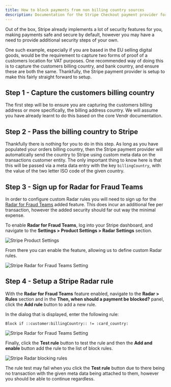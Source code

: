 ```yaml
---
title: How to block payments from non billing country sources
description: Documentation for the Stripe Checkout payment provider for Vendr, the eCommerce solution for Umbraco v8+
---
```


Out of the box, Stripe already implements a lot of security features for you, making payments safe and secure by default, however you may have a need to provide additional security steps of your own. 

One such example, especially if you are based in the EU selling digital goods, would be the requirement to capture two forms of proof of a customers location for VAT purposes. One recommended way of doing this is to capture the customers billing country, and bank country, and ensure these are both the same. Thankfully, the Stripe payment provider is setup to make this fairly straight forward to setup.

## Step 1 - Capture the customers billing country

The first step will be to ensure you are capturing the customers billing address or more specifically, the billing address country. We will assume you have already learnt to do this based on the core Vendr documentation.

## Step 2 - Pass the billing country to Stripe

Thankfully there is nothing for you to do in this step. As long as you have populated your orders billing country, then the Stripe payment provider will automatically send the country to Stripe using custom meta data on the transactions customer entity. The only important thing to know here is that this will be passed via a meta data entry with the key `billingCountry`, with the value of the two letter ISO code of the given country.

## Step 3 - Sign up for Radar for Fraud Teams

In order to configure custom Radar rules you will need to sign up for the [Radar for Fraud Teams](https://stripe.com/gb/radar/fraud-teams) added feature. This does incur an additional fee per transaction, however the added security should far out way the minimal expense.

To enable **Radar for Fraud Teams**, log into your Stripe dashboard, and navigate to the **Settings > Product Settings > Radar Settings** section.

![Stripe Product Settings](~/assets/images/screenshots/stripe/stripe_product_settings.png)

From there you can enable the feature, allowing us to define custom Radar rules.

![Stripe Radar for Fraud Teams Setting](~/assets/images/screenshots/stripe/stripe_radar_for_fraud_teams.png)

## Step 4 - Setup a Stripe Radar rule

With the **Radar for Fraud Teams** feature enabled, navigate to the **Radar > Rules** section and in the **Then, when should a payment be blocked?** panel, click the **Add rule** button to add a new rule.

In the dialog that is displayed, enter the following rule:

````
Block if ::customer:billingCountry:: != :card_country:
````

![Stripe Radar for Fraud Teams Setting](~/assets/images/screenshots/stripe/stripe_block_country_rule2.png)

Finally, click the **Test rule** button to test the rule and then the **Add and enable** button add the rule to the list of block rules.


![Stripe Radar blocking rules](~/assets/images/screenshots/stripe/stripe_block_rules2.png)

<message-box type="info" heading="Note">

The rule test may fail when you click the **Test rule** button due to there being no transaction with the given meta data being attached to them, however you should be able to continue regardless.

</message-box>
